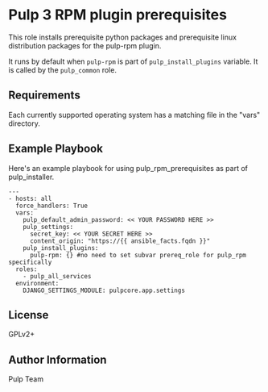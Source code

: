 Pulp 3 RPM plugin prerequisites
===============================

This role installs prerequisite python packages and prerequisite linux distribution packages
for the pulp-rpm plugin.

It runs by default when `pulp-rpm` is part of `pulp_install_plugins` variable. It is called by the
`pulp_common` role.

Requirements
------------

Each currently supported operating system has a matching file in the "vars"
directory.

Example Playbook
----------------

Here's an example playbook for using pulp_rpm_prerequisites as part of pulp_installer.

    ---
    - hosts: all
      force_handlers: True
      vars:
        pulp_default_admin_password: << YOUR PASSWORD HERE >>
        pulp_settings:
          secret_key: << YOUR SECRET HERE >>
          content_origin: "https://{{ ansible_facts.fqdn }}"
        pulp_install_plugins:
          pulp-rpm: {} #no need to set subvar prereq_role for pulp_rpm specifically
      roles:
        - pulp_all_services
      environment:
        DJANGO_SETTINGS_MODULE: pulpcore.app.settings

License
-------

GPLv2+

Author Information
------------------

Pulp Team
